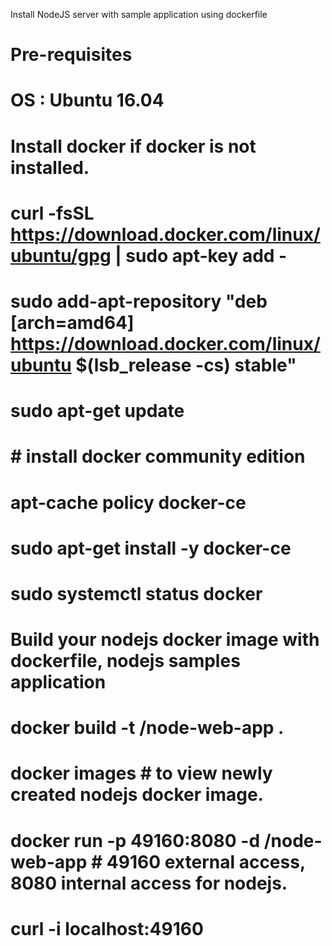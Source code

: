 
Install NodeJS server with sample application using dockerfile 

# Pre-requisites 

# OS : Ubuntu 16.04

# Install docker if docker is not installed. 

 #  curl -fsSL https://download.docker.com/linux/ubuntu/gpg | sudo apt-key add -
 #  sudo add-apt-repository "deb [arch=amd64] https://download.docker.com/linux/ubuntu $(lsb_release -cs) stable"
 #  sudo apt-get update

 #   # install docker community edition

 #  apt-cache policy docker-ce
 #  sudo apt-get install -y docker-ce

 #  sudo systemctl status docker

# Build your nodejs docker image with dockerfile, nodejs samples application 

  # docker build -t <your username>/node-web-app .

  # docker images     # to view newly created nodejs docker image. 
  
  # docker run -p 49160:8080 -d <your username>/node-web-app    # 49160 external access, 8080 internal access for nodejs.
  
  # curl -i localhost:49160 



